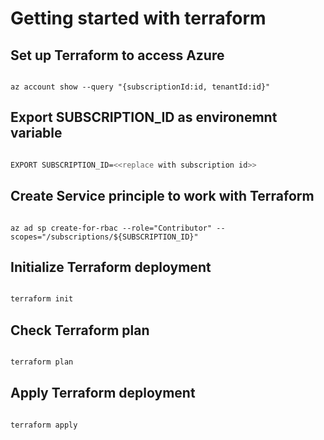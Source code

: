 # Getting started with terraform

## Set up Terraform to access Azure

```Azure CLI

az account show --query "{subscriptionId:id, tenantId:id}"

```

## Export SUBSCRIPTION_ID as environemnt variable

```bash

EXPORT SUBSCRIPTION_ID=<<replace with subscription id>>

```

## Create Service principle to work with Terraform

```Azure CLI

az ad sp create-for-rbac --role="Contributor" --scopes="/subscriptions/${SUBSCRIPTION_ID}"

```

## Initialize Terraform deployment

```bash

terraform init

```

## Check Terraform plan

```bash

terraform plan

```

## Apply Terraform deployment

```bash

terraform apply

```